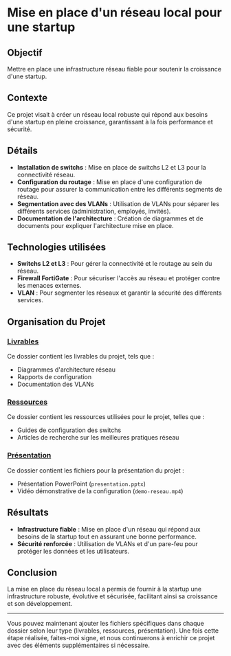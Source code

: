 # Mise en place d'un réseau local pour une startup

## Objectif
Mettre en place une infrastructure réseau fiable pour soutenir la croissance d'une startup.

## Contexte
Ce projet visait à créer un réseau local robuste qui répond aux besoins d'une startup en pleine croissance, garantissant à la fois performance et sécurité.

## Détails
- **Installation de switchs** : Mise en place de switchs L2 et L3 pour la connectivité réseau.
- **Configuration du routage** : Mise en place d'une configuration de routage pour assurer la communication entre les différents segments de réseau.
- **Segmentation avec des VLANs** : Utilisation de VLANs pour séparer les différents services (administration, employés, invités).
- **Documentation de l'architecture** : Création de diagrammes et de documents pour expliquer l'architecture mise en place.

## Technologies utilisées
- **Switchs L2 et L3** : Pour gérer la connectivité et le routage au sein du réseau.
- **Firewall FortiGate** : Pour sécuriser l'accès au réseau et protéger contre les menaces externes.
- **VLAN** : Pour segmenter les réseaux et garantir la sécurité des différents services.

## Organisation du Projet

### [Livrables](./livrables)
Ce dossier contient les livrables du projet, tels que :
- Diagrammes d'architecture réseau
- Rapports de configuration
- Documentation des VLANs

### [Ressources](./ressources)
Ce dossier contient les ressources utilisées pour le projet, telles que :
- Guides de configuration des switchs
- Articles de recherche sur les meilleures pratiques réseau

### [Présentation](./presentation)
Ce dossier contient les fichiers pour la présentation du projet :
- Présentation PowerPoint (`presentation.pptx`)
- Vidéo démonstrative de la configuration (`demo-reseau.mp4`)

## Résultats
- **Infrastructure fiable** : Mise en place d'un réseau qui répond aux besoins de la startup tout en assurant une bonne performance.
- **Sécurité renforcée** : Utilisation de VLANs et d'un pare-feu pour protéger les données et les utilisateurs.

## Conclusion
La mise en place du réseau local a permis de fournir à la startup une infrastructure robuste, évolutive et sécurisée, facilitant ainsi sa croissance et son développement.

---

Vous pouvez maintenant ajouter les fichiers spécifiques dans chaque dossier selon leur type (livrables, ressources, présentation). Une fois cette étape réalisée, faites-moi signe, et nous continuerons à enrichir ce projet avec des éléments supplémentaires si nécessaire.

